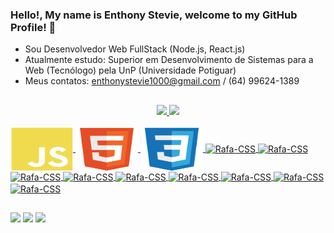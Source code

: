 ### Hello!, My name is Enthony Stevie, welcome to my GitHub Profile! 👋
- Sou Desenvolvedor Web FullStack (Node.js, React.js)
- Atualmente estudo: Superior em Desenvolvimento de Sistemas para a Web (Tecnólogo) pela UnP (Universidade Potiguar)
- Meus contatos: enthonystevie1000@gmail.com / (64) 99624-1389
##

<div align="center">
  <a href="https://github.com/Enthony2021">
  <img height="180em" src="https://github-readme-stats.vercel.app/api?username=Enthony2021&show_icons=true&theme=dark&include_all_commits=true&count_private=true"/>
  <img height="180em" src="https://github-readme-stats.vercel.app/api/top-langs/?username=Enthony2021&layout=compact&langs_count=7&theme=dark"/>
</div>
  
<div style="display: inline_block"><br>
  <img align="center" alt="Rafa-Js" height="70" width="100" src="https://raw.githubusercontent.com/devicons/devicon/master/icons/javascript/javascript-plain.svg">
  <img align="center" alt="Rafa-HTML" height="70" width="100" src="https://raw.githubusercontent.com/devicons/devicon/master/icons/html5/html5-original.svg">
  <img align="center" alt="Rafa-CSS" height="70" width="100" src="https://raw.githubusercontent.com/devicons/devicon/master/icons/css3/css3-original.svg">
  <img align="center" alt="Rafa-CSS" height="70" width="100" src="https://cdn.jsdelivr.net/gh/devicons/devicon/icons/cplusplus/cplusplus-original.svg" />
  <img align="center" alt="Rafa-CSS" height="70" width="100" src="https://www.svgrepo.com/show/354310/sass.svg" />
  <img align="center" alt="Rafa-CSS" height="70" width="100" src="https://www.svgrepo.com/show/354259/react.svg" />
  <img align="center" alt="Rafa-CSS" height="70" width="100" src="https://www.svgrepo.com/show/303266/nodejs-icon-logo.svg" />
  <img align="center" alt="Rafa-CSS" height="70" width="100" src="https://www.svgrepo.com/show/358711/git.svg" />
  <img align="center" alt="Rafa-CSS" height="70" width="100" src="https://www.svgrepo.com/show/373845/mongo.svg" />
  <img align="center" alt="Rafa-CSS" height="70" width="100" src="https://www.svgrepo.com/show/303251/mysql-logo.svg" />
  <img align="center" alt="Rafa-CSS" height="70" width="100" src="https://www.svgrepo.com/show/353735/firebase.svg" />
  <img align="center" alt="Rafa-CSS" height="70" width="100" src="https://www.svgrepo.com/show/349404/heroku.svg" />
  
</div>
  
##
##
  
<div> 
  <a href="https://www.youtube.com/channel/UCXZNjZ79hRITP-EZbD1EpWQ" target="_blank"><img src="https://img.shields.io/badge/YouTube-FF0000?style=for-the-badge&logo=youtube&logoColor=white" target="_blank"></a>
  <a href = "mailto:enthonystevie1000@gmail.com"><img src="https://img.shields.io/badge/-Gmail-%23333?style=for-the-badge&logo=gmail&logoColor=white" target="_blank"></a>
  <a href="https://www.linkedin.com/in/enthonystevie" target="_blank"><img src="https://img.shields.io/badge/-LinkedIn-%230077B5?style=for-the-badge&logo=linkedin&logoColor=white" target="_blank"></a> 
</div>

